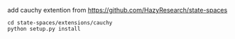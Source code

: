add cauchy extention from https://github.com/HazyResearch/state-spaces
```shell
cd state-spaces/extensions/cauchy
python setup.py install
```